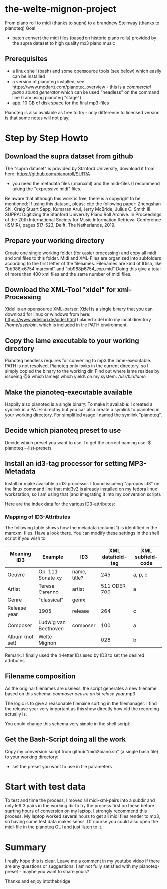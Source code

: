 # the-welte-mignon-project
From piano roll to midi (thanks to supra) to a brandnew Steinway (thanks to pianoteq)
Goal:
* batch convert the midi files (based on historic piano rolls) provided by the supra dataset to high quality mp3 piano music

## Prerequisites

* a linux shell (bash) and some opensource tools (see below) which easily can be installed
* a version of pianoteq installed, see https://www.modartt.com/pianoteq_overview - this is a *commercial piano sound generator* which can be used "headless" on the command line (I am using pianoteq "stage")
* app. 10 GB of disk space for the final mp3-files

Pianoteq is also available as free to try - only difference to licensed version is that some notes will not play.

# Step by Step Howto

## Download the supra dataset from github

The "supra dataset" is provided by Stanford University, download it from here: https://github.com/pianoroll/SUPRA
* you need the metadata files (.marcxml) and the midi-files (I recommend taking the "expressive midi" files.

Be aware that although this work is free, there is a copyright to be mentioned:
If using this dataset, please cite the following paper:
Zhengshan Shi, Craig Stuart Sapp, Kumaran Arul, Jerry McBride, Julius O. Smith III. SUPRA: Digitizing the Stanford University Piano Roll Archive. In Proceedings of the 20th International Society for Music Information Retrieval Conference (ISMIR), pages 517-523, Delft, The Netherlands, 2019.

## Prepare your working directory

Create one single working folder (for easier processing) and copy all midi and xml files to this folder.
Midi and XML-Files are organized into subfolders according to the first letter of the filenames.
Filenames are kind of IDish, like  "bb988jx6754.marcxml" and "bb988jx6754_exp.mid"
Doing this give a total of more than 400 xml files and the same number of midi files.

## Download the XML-Tool "xidel" for xml-Processing

Xidel is an opensource XML-parser. 
Xidel is a single binary that you can download for linux or windows from here: https://www.videlibri.de/xidel.html
I placed xidel into my local directory */home/user/bin*, which is included in the PATH environment.

## Copy the lame executable to your working directory

Pianoteq headless requires for converting to mp3 the lame-executable. PATH is not resolved. Pianoteq only looks in the current directory, so I simply copied the binary to the working dir.
Find out where lame resides by issueing
@$ which lame@
which yields on my system: */usr/bin/lame*

## Make the pianoteq-executable available

Happily also pianoteq is a single binary:
To make it available: I created a symlink in a PATH-directoy but you can also create a symlink to pianoteq in your working directory. For simplified usage I named the symlink "pianoteq".

## Decide which pianoteq preset to use

Decide which preset you want to use. To get the correct naming use:
$ pianoteq --list-presets

## Install an id3-tag processor for setting MP3-Metadata

Install or make available a id3-processor. I found issueing "apropos id3" on the linux command line that mid3v2 is already installed on my fedora linux workstation, so I am using that (and integrating it into my conversion script).

Here are the index data for the various ID3-attributes:

### Mapping of ID3-Attributes

The following table shows how the metadata (column 1) is identified in the marcxml files. Have a look there. You can modify these settings in the shell script if you wish to:

| Meaning ID3       | Example             | ID3          | XML datafield-tag | XML subfield-code |
| ---------------- | -------------------- | ------------ | ----------------- | ----------------- |
| Oeuvre             | Op. 111 Sonate xy    | name, title? | 245               | a, p, c           |
| Artist         | Teresa Carenno       | artist       | 511 ODER 700      | a                 |
| Genre            | "classical"          | genre        |                   |                   |
| Release year | 1905                 | release      | 264               | c                 |
| Composer        | Ludwig van Beethoven | composer     | 100               | a                 |
| Album (not set)           | Welte-Mignon         |              | 028               | b|

Remark: I finally used the 4-letter IDs used by ID3 to set the desired attributes

## Filename composition

As the original filenames are useless, the script generates a new filename based on this schema:
*composer* *oeuvre* *artist* *relase year*.mp3

The logic is to give a reasonable filename sorting in the filemanager. I find the release year very important as this show directly how old the recording actually is.

You could change this schema very simple in the shell script:

## Get the Bash-Script doing all the work

Copy my conversion script from github "midi2piano.sh" (a single bash file) to your working directory:

* set the preset you want to use in the parameters

# Start with test data

To test and time the process, I moved all midi-xml-pairs into a subdir and only left 3 pairs in the working dir to try the process first on these before starting hours of conversion on my laptop. I strongly recommend this process. My laptop worked several hours to get all midi files render to mp3, so having some test data makes sense. Of course you could also open the midi-file in the pianoteq GUI and just listen to it.

# Summary

I really hope this is clear. Leave me a comment in my youtube video if there are any questions or suggestions. I am not fully satisfied with my pianoteq-preset - maybe you want to share yours?

Thanks and enjoy
intothebridge
